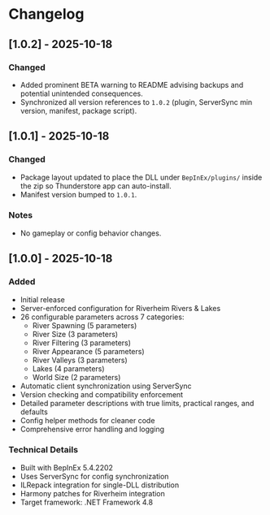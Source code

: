 # Changelog

## [1.0.2] - 2025-10-18

### Changed
- Added prominent BETA warning to README advising backups and potential unintended consequences.
- Synchronized all version references to `1.0.2` (plugin, ServerSync min version, manifest, package script).

## [1.0.1] - 2025-10-18

### Changed
- Package layout updated to place the DLL under `BepInEx/plugins/` inside the zip so Thunderstore app can auto-install.
- Manifest version bumped to `1.0.1`.

### Notes
- No gameplay or config behavior changes.

## [1.0.0] - 2025-10-18

### Added
- Initial release
- Server-enforced configuration for Riverheim Rivers & Lakes
- 26 configurable parameters across 7 categories:
  - River Spawning (5 parameters)
  - River Size (3 parameters)
  - River Filtering (3 parameters)
  - River Appearance (5 parameters)
  - River Valleys (3 parameters)
  - Lakes (4 parameters)
  - World Size (2 parameters)
- Automatic client synchronization using ServerSync
- Version checking and compatibility enforcement
- Detailed parameter descriptions with true limits, practical ranges, and defaults
- Config helper methods for cleaner code
- Comprehensive error handling and logging

### Technical Details
- Built with BepInEx 5.4.2202
- Uses ServerSync for config synchronization
- ILRepack integration for single-DLL distribution
- Harmony patches for Riverheim integration
- Target framework: .NET Framework 4.8
